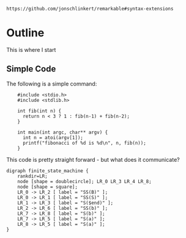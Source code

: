 ```{comment}
https://github.com/jonschlinkert/remarkable#syntax-extensions
```

# Outline

This is where I start

## Simple Code

The following is a simple command:

```{cc}
    #include <stdio.h>
    #include <stdlib.h>
    
    int fib(int n) {
      return n < 3 ? 1 : fib(n-1) + fib(n-2);
    }

    int main(int argc, char** argv) {
      int n = atoi(argv[1]);
      printf("fibonacci of %d is %d\n", n, fib(n));
    }
```

This code is pretty straight forward - but what does it communicate?

```{dot}
digraph finite_state_machine {
	rankdir=LR;
	node [shape = doublecircle]; LR_0 LR_3 LR_4 LR_8;
	node [shape = square];
	LR_0 -> LR_2 [ label = "SS(B)" ];
	LR_0 -> LR_1 [ label = "SS(S)" ];
	LR_1 -> LR_3 [ label = "S($end)" ];
	LR_2 -> LR_6 [ label = "SS(b)" ];
	LR_7 -> LR_8 [ label = "S(b)" ];
	LR_7 -> LR_5 [ label = "S(a)" ];
	LR_8 -> LR_5 [ label = "S(a)" ];
}
```
